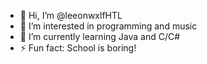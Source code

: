 - 👋 Hi, I’m @leeonwxlfHTL
- 👀 I’m interested in programming and music
- 🌱 I’m currently learning Java and C/C#
- ⚡ Fun fact: School is boring!

<!---
leeonwxlfHTL/leeonwxlfHTL is a ✨ special ✨ repository because its `README.md` (this file) appears on your GitHub profile.
You can click the Preview link to take a look at your changes.
--->
